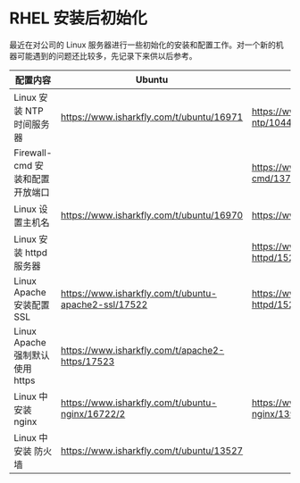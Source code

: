# RHEL 安装后初始化

最近在对公司的 Linux 服务器进行一些初始化的安装和配置工作。对一个新的机器可能遇到的问题还比较多，先记录下来供以后参考。

| 配置内容                      | Ubuntu                                               | REL                                            |
|---------------------------|------------------------------------------------------|------------------------------------------------|
| Linux 安装 NTP 时间服务器        | https://www.isharkfly.com/t/ubuntu/16971             | https://www.isharkfly.com/t/linux-ntp/10441    |
| Firewall-cmd 安装和配置开放端口    |                                                      | https://www.isharkfly.com/t/firewall-cmd/13715 |
| Linux 设置主机名               | https://www.isharkfly.com/t/ubuntu/16970             | https://www.isharkfly.com/t/linux/15230        |
| Linux 安装 httpd 服务器        |                                                      | https://www.isharkfly.com/t/linux-httpd/15231  |
| Linux Apache 安装配置 SSL     | https://www.isharkfly.com/t/ubuntu-apache2-ssl/17522 | https://www.isharkfly.com/t/linux-httpd/15231  |
| Linux Apache 强制默认使用 https | https://www.isharkfly.com/t/apache2-https/17523      |                                                |
| Linux 中安装 nginx           | https://www.isharkfly.com/t/ubuntu-nginx/16722/2     | https://www.isharkfly.com/t/linux-nginx/13951  |
| Linux 中安装 防火墙             | https://www.isharkfly.com/t/ubuntu/13527             |                                                |


